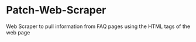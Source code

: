 # Patch-Web-Scraper
Web Scraper to pull information from FAQ pages using the HTML tags of the web page 
